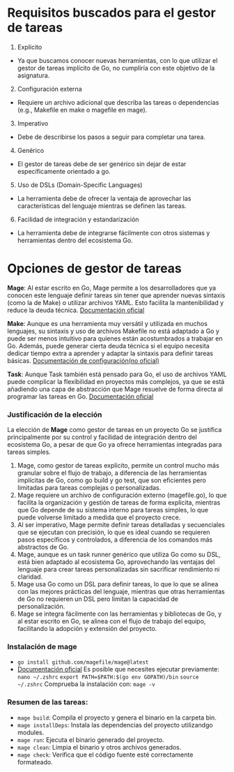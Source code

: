 # Requisitos buscados para el gestor de tareas
1. Explícito
- Ya que buscamos conocer nuevas herramientas, con lo que utilizar el gestor de tareas implícito de Go, no cumpliría con este objetivo de la asignatura. 

2. Configuración externa
- Requiere un archivo adicional que describa las tareas o dependencias (e.g., Makefile en make o magefile en mage).

3. Imperativo
- Debe de describirse los pasos a seguir para completar una tarea.

4. Genérico
- El gestor de tareas debe de ser genérico sin dejar de estar específicamente orientado a go.

5. Uso de DSLs (Domain-Specific Languages)
- La herramienta debe de ofrecer la ventaja de aprovechar las características del lenguaje mientras se definen las tareas.

6. Facilidad de integración y estandarización
- La herramienta debe de integrarse fácilmente con otros sistemas y herramientas dentro del ecosistema Go.

# Opciones de gestor de tareas

**Mage**: Al estar escrito en Go, Mage permite a los desarrolladores que ya conocen este lenguaje definir tareas sin tener que aprender nuevas sintaxis (como la de Make) o utilizar archivos YAML. Esto facilita la mantenibilidad y reduce la deuda técnica.
[Documentación oficial](https://github.com/magefile/mage)

**Make**: Aunque es una herramienta muy versátil y utilizada en muchos lenguajes, su sintaxis y uso de archivos Makefile no está adaptado a Go y puede ser menos intuitivo para quienes están acostumbrados a trabajar en Go. Además, puede generar cierta deuda técnica si el equipo necesita dedicar tiempo extra a aprender y adaptar la sintaxis para definir tareas básicas.
[Documentación de configuración(no oficial)](https://earthly.dev/blog/golang-makefile/)

**Task**: Aunque Task también está pensado para Go, el uso de archivos YAML puede complicar la flexibilidad en proyectos más complejos, ya que se está añadiendo una capa de abstracción que Mage resuelve de forma directa al programar las tareas en Go.
[Documentación oficial](https://taskfile.dev/)

### Justificación de la elección
La elección de **Mage** como gestor de tareas en un proyecto Go se justifica principalmente por su control y facilidad de integración dentro del ecosistema Go, a pesar de que Go ya ofrece herramientas integradas para tareas simples.
1. Mage, como gestor de tareas explícito, permite un control mucho más granular sobre el flujo de trabajo, a diferencia de las herramientas implícitas de Go, como go build y go test, que son eficientes pero limitadas para tareas complejas o personalizadas.
2. Mage requiere un archivo de configuración externo (magefile.go), lo que facilita la organización y gestión de tareas de forma explícita, mientras que Go depende de su sistema interno para tareas simples, lo que puede volverse limitado a medida que el proyecto crece.
3. Al ser imperativo, Mage permite definir tareas detalladas y secuenciales que se ejecutan con precisión, lo que es ideal cuando se requieren pasos específicos y controlados, a diferencia de los comandos más abstractos de Go.
4. Mage, aunque es un task runner genérico que utiliza Go como su DSL, está bien adaptado al ecosistema Go, aprovechando las ventajas del lenguaje para crear tareas personalizadas sin sacrificar rendimiento ni claridad.
5. Mage usa Go como un DSL para definir tareas, lo que lo que se alinea con las mejores prácticas del lenguaje, mientras que otras herramientas de Go no requieren un DSL pero limitan la capacidad de personalización.
6. Mage se integra fácilmente con las herramientas y bibliotecas de Go, y al estar escrito en Go, se alinea con el flujo de trabajo del equipo, facilitando la adopción y extensión del proyecto.

### Instalación de mage
- `go install github.com/magefile/mage@latest`
- [Documentación oficial](https://github.com/magefile/mage)
Es posible que necesites ejecutar previamente:
`nano ~/.zshrc`
`export PATH=$PATH:$(go env GOPATH)/bin`
`source ~/.zshrc`
Comprueba la instalación con: `mage -v` 

### Resumen de las tareas:
- `mage build`: Compila el proyecto y genera el binario en la carpeta bin.
- `mage installDeps`: Instala las dependencias del proyecto utilizandgo modules.
- `mage run`: Ejecuta el binario generado del proyecto.
- `mage clean`: Limpia el binario y otros archivos generados.
- `mage check`: Verifica que el código fuente esté correctamente formateado.
